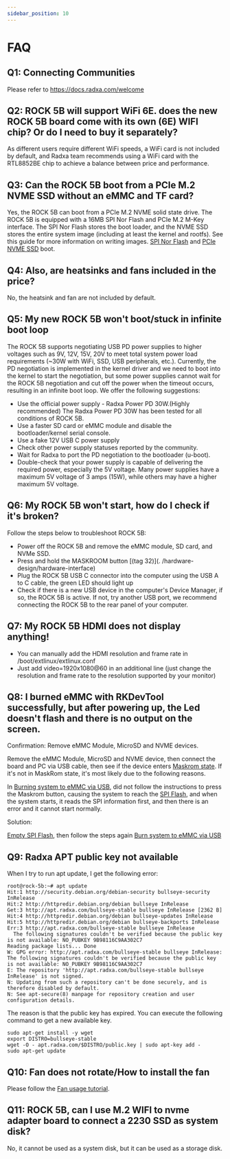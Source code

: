 ```yaml
---
sidebar_position: 10
---
```


# FAQ

## Q1: Connecting Communities

Please refer to https://docs.radxa.com/welcome

## Q2: ROCK 5B will support WiFi 6E. does the new ROCK 5B board come with its own (6E) WIFI chip? Or do I need to buy it separately?

As different users require different WiFi speeds, a WiFi card is not included by default, and Radxa team recommends using a WiFi card with the RTL8852BE chip to achieve a balance between price and performance.

## Q3: Can the ROCK 5B boot from a PCIe M.2 NVME SSD without an eMMC and TF card?

Yes, the ROCK 5B can boot from a PCIe M.2 NVME solid state drive.
The ROCK 5B is equipped with a 16MB SPI Nor Flash and PCIe M.2 M-Key interface.
The SPI Nor Flash stores the boot loader, and the NVME SSD stores the entire system image (including at least the kernel and rootfs).
See this guide for more information on writing images. [SPI Nor Flash](./getting-started/install-os/erase_spi-flash) and [PCIe NVME SSD](./getting-started/install-os/nvme) boot.

## Q4: Also, are heatsinks and fans included in the price?

No, the heatsink and fan are not included by default.

## Q5: My new ROCK 5B won't boot/stuck in infinite boot loop

The ROCK 5B supports negotiating USB PD power supplies to higher voltages such as 9V, 12V, 15V, 20V to meet total system power load requirements (~30W with WiFi, SSD, USB peripherals, etc.). Currently, the PD negotiation is implemented in the kernel driver and we need to boot into the kernel to start the negotiation, but some power supplies cannot wait for the ROCK 5B negotiation and cut off the power when the timeout occurs, resulting in an infinite boot loop. We offer the following suggestions:

- Use the official power supply - Radxa Power PD 30W.(Highly recommended) The Radxa Power PD 30W has been tested for all conditions of ROCK 5B.
- Use a faster SD card or eMMC module and disable the bootloader/kernel serial console.
- Use a fake 12V USB C power supply
- Check other power supply statuses reported by the community.
- Wait for Radxa to port the PD negotiation to the bootloader (u-boot).
- Double-check that your power supply is capable of delivering the required power, especially the 5V voltage. Many power supplies have a maximum 5V voltage of 3 amps (15W), while others may have a higher maximum 5V voltage.

## Q6: My ROCK 5B won't start, how do I check if it's broken?

Follow the steps below to troubleshoot ROCK 5B:

- Power off the ROCK 5B and remove the eMMC module, SD card, and NVMe SSD.
- Press and hold the MASKROOM button [(tag 32)](. /hardware-design/hardware-interface)
- Plug the ROCK 5B USB C connector into the computer using the USB A to C cable, the green LED should light up
- Check if there is a new USB device in the computer's Device Manager, if so, the ROCK 5B is active. If not, try another USB port, we recommend connecting the ROCK 5B to the rear panel of your computer.

## Q7: My ROCK 5B HDMI does not display anything!

- You can manually add the HDMI resolution and frame rate in /boot/extlinux/extlinux.conf
- Just add video=1920x1080@60 in an additional line (just change the resolution and frame rate to the resolution supported by your monitor)

## Q8: I burned eMMC with RKDevTool successfully, but after powering up, the Led doesn't flash and there is no output on the screen.

Confirmation: Remove eMMC Module, MicroSD and NVME devices.

Remove the eMMC Module, MicroSD and NVME device, then connect the board and PC via USB cable, then see if the device enters [Maskrom state](./low-level-dev/maskrom/).
If it's not in MaskRom state, it's most likely due to the following reasons.

In [Burning system to eMMC via USB](./low-level-dev/maskrom/), did not follow the instructions to press the Maskrom button, causing the system to reach the [SPI Flash](./low-level-dev/maskrom/erase), and when the system starts, it reads the SPI information first, and then there is an error and it cannot start normally.

Solution:

[Empty SPI Flash](./low-level-dev/maskrom/erase), then follow the steps again [Burn system to eMMC via USB](./low-level-dev/maskrom/)

## Q9: Radxa APT public key not available

When I try to run apt update, I get the following error:

```
root@rock-5b:~# apt update
Hit:1 http://security.debian.org/debian-security bullseye-security InRelease
Hit:2 http://httpredir.debian.org/debian bullseye InRelease
Get:3 http://apt.radxa.com/bullseye-stable bullseye InRelease [2362 B]
Hit:4 http://httpredir.debian.org/debian bullseye-updates InRelease
Hit:5 http://httpredir.debian.org/debian bullseye-backports InRelease
Err:3 http://apt.radxa.com/bullseye-stable bullseye InRelease
  The following signatures couldn't be verified because the public key is not available: NO_PUBKEY 9B98116C9AA302C7
Reading package lists... Done
W: GPG error: http://apt.radxa.com/bullseye-stable bullseye InRelease: The following signatures couldn't be verified because the public key is not available: NO_PUBKEY 9B98116C9AA302C7
E: The repository 'http://apt.radxa.com/bullseye-stable bullseye InRelease' is not signed.
N: Updating from such a repository can't be done securely, and is therefore disabled by default.
N: See apt-secure(8) manpage for repository creation and user configuration details.
```

The reason is that the public key has expired. You can execute the following command to get a new available key.

```
sudo apt-get install -y wget
export DISTRO=bullseye-stable
wget -O - apt.radxa.com/$DISTRO/public.key | sudo apt-key add -
sudo apt-get update
```

## Q10: Fan does not rotate/How to install the fan

Please follow the [Fan usage tutorial](./getting-started/interface-usage/fan).

## Q11: ROCK 5B, can I use M.2 WIFI to nvme adapter board to connect a 2230 SSD as system disk?

No, it cannot be used as a system disk, but it can be used as a storage disk.
